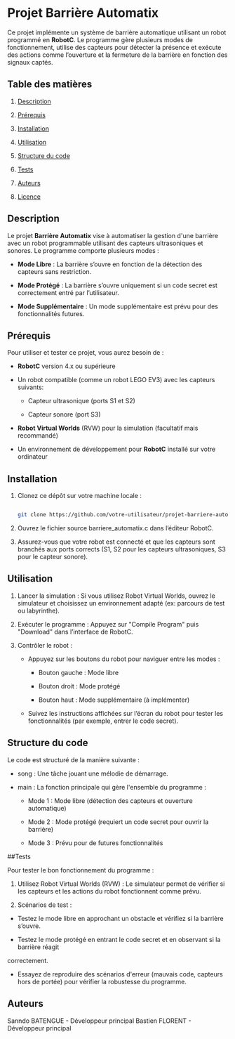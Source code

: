 # Projet Barrière Automatix

Ce projet implémente un système de barrière automatique utilisant un robot programmé en **RobotC**. Le programme gère plusieurs modes de fonctionnement, utilise des capteurs pour détecter la présence et exécute des actions comme l’ouverture et la fermeture de la barrière en fonction des signaux captés.

## Table des matières

1. [Description](#description)

2. [Prérequis](#prérequis)

3. [Installation](#installation)

4. [Utilisation](#utilisation)

5. [Structure du code](#structure-du-code)

6. [Tests](#tests)

7. [Auteurs](#auteurs)

8. [Licence](#licence)

## Description

Le projet **Barrière Automatix** vise à automatiser la gestion d'une barrière avec un robot programmable utilisant des capteurs ultrasoniques et sonores. Le programme comporte plusieurs modes :

- **Mode Libre** : La barrière s’ouvre en fonction de la détection des capteurs sans restriction.

- **Mode Protégé** : La barrière s’ouvre uniquement si un code secret est correctement entré par l’utilisateur.

- **Mode Supplémentaire** : Un mode supplémentaire est prévu pour des fonctionnalités futures.

## Prérequis

Pour utiliser et tester ce projet, vous aurez besoin de :

- **RobotC** version 4.x ou supérieure

- Un robot compatible (comme un robot LEGO EV3) avec les capteurs suivants:
  - Capteur ultrasonique (ports S1 et S2)

  - Capteur sonore (port S3)

- **Robot Virtual Worlds** (RVW) pour la simulation (facultatif mais recommandé)

- Un environnement de développement pour **RobotC** installé sur votre ordinateur

## Installation

1. Clonez ce dépôt sur votre machine locale :

   ```bash

   git clone https://github.com/votre-utilisateur/projet-barriere-automatix.git

2. Ouvrez le fichier source barriere_automatix.c dans l’éditeur RobotC.

3. Assurez-vous que votre robot est connecté et que les capteurs sont branchés aux ports corrects (S1, S2 pour les capteurs ultrasoniques, S3 pour le capteur sonore).
   
## Utilisation

1. Lancer la simulation : Si vous utilisez Robot Virtual Worlds, ouvrez le simulateur et choisissez un environnement adapté (ex: parcours de test ou labyrinthe).

2. Exécuter le programme : Appuyez sur "Compile Program" puis "Download" dans l’interface de RobotC.

3. Contrôler le robot :

    - Appuyez sur les boutons du robot pour naviguer entre les modes :

      - Bouton gauche : Mode libre

      - Bouton droit : Mode protégé

      - Bouton haut : Mode supplémentaire (à implémenter)

    - Suivez les instructions affichées sur l’écran du robot pour tester les fonctionnalités (par exemple, entrer le code secret).

## Structure du code

Le code est structuré de la manière suivante :

- song : Une tâche jouant une mélodie de démarrage.

- main : La fonction principale qui gère l'ensemble du programme :

  - Mode 1 : Mode libre (détection des capteurs et ouverture automatique)

  - Mode 2 : Mode protégé (requiert un code secret pour ouvrir la barrière)

  - Mode 3 : Prévu pour de futures fonctionnalités

##Tests

Pour tester le bon fonctionnement du programme :

1. Utilisez Robot Virtual Worlds (RVW) : Le simulateur permet de vérifier si les capteurs et les actions du robot fonctionnent comme prévu.

2. Scénarios de test :

  - Testez le mode libre en approchant un obstacle et vérifiez si la barrière s’ouvre.

  - Testez le mode protégé en entrant le code secret et en observant si la barrière réagit 

  correctement.

  - Essayez de reproduire des scénarios d'erreur (mauvais code, capteurs hors de portée) pour vérifier la robustesse du programme.

## Auteurs

Sanndo BATENGUE - Développeur principal
Bastien FLORENT - Développeur principal
